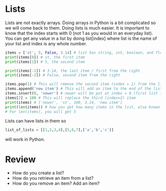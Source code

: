 # Lists
Lists are not exactly arrays. Doing arrays in Python is a bit complicated so we will come back to them. Doing lists is much easier. It is important to know that the index starts with 0 (not 1 as you would in an everyday list). You can get any value in a list by doing list[index] where list is the name of your list and index is any whole number.
```python
items = ['st', 5, False, 3.14] # list has string, int, boolean, and float in that order
print(items[0]) # st, the first item
print(items[1]) # 5, the second item

print(items[-1]) # 3.14, the last item / first from the right
print(items[-2]) # False, second item from the right

items.pop(1) # This will remove the second item (index = 1) from the list
items.append('new item') # This will add an item to the end of the list
items.insert(0, 'newer') # newer will be put at index = 0 (first list item)
items[2] = 100 # This will replace the third (index=2) item 
print(items) # ['newer', 'st', 100, 3.14, 'new item']
print(len(items)) # how you get how many items in the list, also known as the length
# For len(items), you will get 5
```

Lists can have lists in them so 
```python
list_of_lists = [[1,2,3,4],[5,6,7],['a','b','c']]
```
will work in Python.

# Review
* How do you create a list? 
* How do you retrieve an item from a list?
* How do you remove an item? Add an item?
